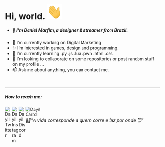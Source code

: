 # Hi, world. <img src="https://github.com/juninhoxked/juninhoxked/blob/main/assets/hello.gif" width="50"/>

- <h5>👋 I'm Daniel Marfim, a designer & streamer from Brazil.</h5>
- 🔭 I’m currently working on Digital Marketing
- ✨ I’m interested in games, design and programming.
- 🌱 I’m currently learning .py .js .lua .pwn .html .css
- 💞️ I'm looking to collaborate on some repositories or post random stuff on my profile ...
- 📫 Ask me about anything, you can contact me.
<br/>


---

<h5>How to reach me:</h5>
<a href="https://x.com/dandayil">
  <img align="left" alt="Dayil Twitter" width="22px" src="https://cdn.cms-twdigitalassets.com/content/dam/developer-twitter/images/Twitter_logo_blue_48.png" />
</a>
<a href="https://www.instagram.com/dandayil/">
  <img align="left" alt="Dayil Instagram" width="22px" src="https://instagram-brand.com/wp-content/uploads/2016/11/Instagram_AppIcon_Aug2017.png" />
</a>
<a href="https://discord.com/users/235873764435427328">
 <img align="left" alt="Dayil Discord" width=22px" src="https://discord.com/assets/3437c10597c1526c3dbd98c737c2bcae.svg" />
</a>
<a href="https://zyo.se/dayil">
 <img align="left" alt="Dayil Carrd" width=60px" src="https://carrd.co/assets/images/docs/brand/svg/logo-color-dark.svg" />
</a>

<br/>

<h6>🥰👊"𝘈 𝘷𝘪𝘥𝘢 𝘤𝘰𝘳𝘳𝘦𝘴𝘱𝘰𝘯𝘥𝘦 𝘢 𝘲𝘶𝘦𝘮 𝘤𝘰𝘳𝘳𝘦 𝘦 𝘧𝘢𝘻 𝘱𝘰𝘳 𝘰𝘯𝘥𝘦 😈" <img width="11px"</h6></div>
